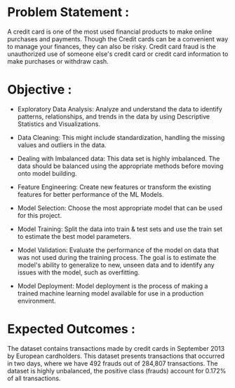 # Problem Statement :
A credit card is one of the most used financial products to make online purchases and payments. Though the Credit cards can be a convenient way to manage your finances, they can also be risky. Credit card fraud is the unauthorized use of someone else's credit card or credit card information to make purchases or withdraw cash.

# Objective :
* Exploratory Data Analysis: Analyze and understand the data to identify patterns, relationships, and trends in the data by using Descriptive Statistics and Visualizations. 

* Data Cleaning: This might include standardization, handling the missing values and outliers in the data. 

* Dealing with Imbalanced data: This data set is highly imbalanced. The data should be balanced using the appropriate methods before moving onto model building.

* Feature Engineering: Create new features or transform the existing features for better performance of the ML Models. 

* Model Selection: Choose the most appropriate model that can be used for this project. 

* Model Training: Split the data into train & test sets and use the train set to estimate the best model parameters. 

* Model Validation: Evaluate the performance of the model on data that was not used during the training process. The goal is to estimate the model's ability to generalize to new, unseen data and to identify any issues with the model, such as overfitting. 

* Model Deployment: Model deployment is the process of making a trained machine learning model available for use in a production environment.

# Expected Outcomes :
The dataset contains transactions made by credit cards in September 2013 by European cardholders. This dataset presents transactions that occurred in two days, where we have 492 frauds out of 284,807 transactions. The dataset is highly unbalanced, the positive class (frauds) account for 0.172% of all transactions.
